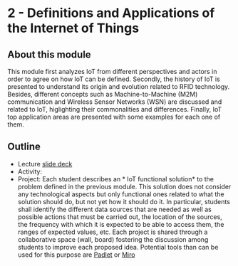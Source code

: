 # 2 - Definitions and Applications of the Internet of Things

## About this module
This module first analyzes IoT from different perspectives and actors in order to agree on how IoT can be defined. Secondly, the history of IoT is presented to understand its origin and evolution related to RFID technology. Besides, different concepts such as Machine-to-Machine (M2M) communication and Wireless Sensor Networks (WSN) are discussed and related to IoT, higlighting their commonalities and differences. Finally, IoT top application areas are presented with some examples for each one of them.

## Outline
* Lecture [slide deck](https://github.com/neon-iot/iotfundamentals/blob/main/slides/2-Overview.pdf)
* Activity: 
* Project: Each student describes an * IoT functional solution* to the problem defined in the previous module. This solution does not consider any technological aspects but only functional ones related to what the solution should do, but not yet how it should do it. In particular, students shall identify the different data sources that are needed as well as possible actions that must be carried out, the location of the sources, the frequency with which it is expected to be able to access them, the ranges of expected values, etc. Each project is shared through a collaborative space (wall, board) fostering the discussion among students to improve each proposed idea. Potential tools than can be used for this purpose are [Padlet](https://padlet.com) or [Miro](https://miro.com)
